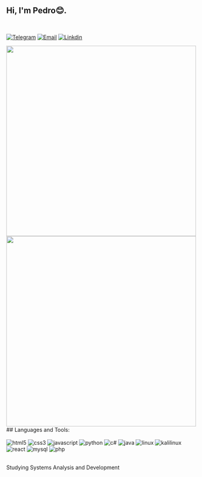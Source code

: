 ## Hi, I'm Pedro😊.

&nbsp;

[![Telegram](https://img.shields.io/badge/Telegram-2CA5E0?style=for-the-badge&logo=telegram&logoColor=white
)](https://t.me/boloto1979)
[![Email](https://img.shields.io/badge/Gmail-D14836?style=for-the-badge&logo=gmail&logoColor=white
)](https://criarmeulink.com.br/u/1675193138)
[![Linkdin](https://img.shields.io/badge/linktree-39E09B?style=for-the-badge&logo=linktree&logoColor=white
)](www.linkedin.com/in/pedro-lima-5968b81b5)
<div>
  <img height="500em" src="https://github-readme-stats.vercel.app/api?username=boloto1979&show_icons=true&theme=transparent">
  <img height="500em" src="https://media.list.ly/production/753873/3612815/3612815-just-bang-on-the-keyword_600px.gif?ver=3410683038">
</div>
## Languages and Tools:
<div style="display: inline_block"><br/>
  <img alig="center" alt="html5" src="https://img.shields.io/badge/HTML5-E34F26?style=for-the-badge&logo=html5&logoColor=white"/>
  <img alig="center" alt="css3" src="https://img.shields.io/badge/CSS3-1572B6?style=for-the-badge&logo=css3&logoColor=white"/>
  <img alig="center" alt="javascript" src="https://img.shields.io/badge/JavaScript-F7DF1E?style=for-the-badge&logo=javascript&logoColor=black"/>
<img alig="center" alt="python" src="https://img.shields.io/badge/Python-3776AB?style=for-the-badge&logo=python&logoColor=white"/>

<img alig="center" alt="c#" src="https://img.shields.io/badge/C%23-239120?style=for-the-badge&logo=c-sharp&logoColor=white"/>
<img alig="center" alt="java" src="https://img.shields.io/badge/Java-ED8B00?style=for-the-badge&logo=openjdk&logoColor=white"/>
<img alig="center" alt="linux" src="https://img.shields.io/badge/Linux-FCC624?style=for-the-badge&logo=linux&logoColor=black"/>
<img alig="center" alt="kalilinux" src="https://img.shields.io/badge/Kali_Linux-557C94?style=for-the-badge&logo=kali-linux&logoColor=white"/>
<img alig="center" alt="react" src="https://img.shields.io/badge/React-20232A?style=for-the-badge&logo=react&logoColor=61DAFB"/>
<img alig="center" alt="mysql" src="https://img.shields.io/badge/MySQL-00000F?style=for-the-badge&logo=mysql&logoColor=white"/>
<img alig="center" alt="php" src="https://img.shields.io/badge/PHP-777BB4?style=for-the-badge&logo=php&logoColor=white"/>
</div><br/>

Studying Systems Analysis and Development
